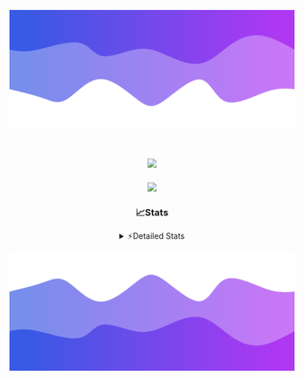![Header](./header.png)
<div align="center">

<h1 align="center">
  <a href="https://git.io/typing-svg">
    <img src="https://readme-typing-svg.herokuapp.com/?lines=Hello,+There!+%F0%9F%91%8B;This+is+chicho.;Owner+on+Ocean;&center=true&size=25">
  </a>
</h1>
  
<p align="center">
  <img src="https://lanyard.cnrad.dev/api/852683595378196480" />
</p>

### 📈Stats
<details>
    <summary> ⚡Detailed Stats</summary>
    <br/>

<!--START_SECTION:waka-->
![Code Time](http://img.shields.io/badge/Code%20Time-986%20hrs%2037%20mins-blue)

![Profile Views](http://img.shields.io/badge/Profile%20Views-0-blue)

**🐱 My GitHub Data** 

> 📦 188.2 kB Used in GitHub's Storage 
 > 
> 🚫 Not Opted to Hire
 > 
> 📜 15 Public Repositories 
 > 
> 🔑 13 Private Repositories 
 > 
**I'm a Night 🦉** 

```text
🌞 Morning                24 commits          █░░░░░░░░░░░░░░░░░░░░░░░░   04.60 % 
🌆 Daytime                72 commits          ███░░░░░░░░░░░░░░░░░░░░░░   13.79 % 
🌃 Evening                235 commits         ███████████░░░░░░░░░░░░░░   45.02 % 
🌙 Night                  191 commits         █████████░░░░░░░░░░░░░░░░   36.59 % 
```
📅 **I'm Most Productive on Friday** 

```text
Monday                   27 commits          █░░░░░░░░░░░░░░░░░░░░░░░░   05.17 % 
Tuesday                  114 commits         █████░░░░░░░░░░░░░░░░░░░░   21.84 % 
Wednesday                83 commits          ████░░░░░░░░░░░░░░░░░░░░░   15.90 % 
Thursday                 67 commits          ███░░░░░░░░░░░░░░░░░░░░░░   12.84 % 
Friday                   125 commits         ██████░░░░░░░░░░░░░░░░░░░   23.95 % 
Saturday                 59 commits          ███░░░░░░░░░░░░░░░░░░░░░░   11.30 % 
Sunday                   47 commits          ██░░░░░░░░░░░░░░░░░░░░░░░   09.00 % 
```


📊 **This Week I Spent My Time On** 

```text
🕑︎ Time Zone: America/Argentina/Buenos_Aires

💬 Programming Languages: 
TypeScript               50 hrs 46 mins      ███████████████████████░░   92.82 % 
JSON                     1 hr 51 mins        █░░░░░░░░░░░░░░░░░░░░░░░░   03.40 % 
Other                    46 mins             ░░░░░░░░░░░░░░░░░░░░░░░░░   01.40 % 
JavaScript               18 mins             ░░░░░░░░░░░░░░░░░░░░░░░░░   00.56 % 
Git Config               15 mins             ░░░░░░░░░░░░░░░░░░░░░░░░░   00.47 % 

🔥 Editors: 
Cursor                   54 hrs 42 mins      █████████████████████████   100.00 % 

🐱‍💻 Projects: 
ocean-backend            50 hrs 57 mins      ███████████████████████░░   93.14 % 
backend-ocean            2 hrs 2 mins        █░░░░░░░░░░░░░░░░░░░░░░░░   03.72 % 
Proyecto                 48 mins             ░░░░░░░░░░░░░░░░░░░░░░░░░   01.47 % 
frontend-ocean           28 mins             ░░░░░░░░░░░░░░░░░░░░░░░░░   00.85 % 
novapulse                13 mins             ░░░░░░░░░░░░░░░░░░░░░░░░░   00.41 % 

💻 Operating System: 
Windows                  54 hrs 42 mins      █████████████████████████   100.00 % 
```

**I Mostly Code in JavaScript** 

```text
JavaScript               8 repos             ██████░░░░░░░░░░░░░░░░░░░   24.24 % 
HTML                     7 repos             █████░░░░░░░░░░░░░░░░░░░░   21.21 % 
TypeScript               4 repos             ███░░░░░░░░░░░░░░░░░░░░░░   12.12 % 
Astro                    2 repos             ██░░░░░░░░░░░░░░░░░░░░░░░   06.06 % 
SCSS                     1 repo              █░░░░░░░░░░░░░░░░░░░░░░░░   03.03 % 
```




 Last Updated on 19/01/2025 17:13:40 UTC
<!--END_SECTION:waka-->
</details>

![Footer](./footer.png)
